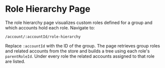 # Role Hierarchy Page

The role hierarchy page visualizes custom roles defined for a group and which accounts hold each role. Navigate to:

```
/account/:accountId/role-hierarchy
```

Replace `:accountId` with the ID of the group. The page retrieves group roles and related accounts from the store and builds a tree using each role's `parentRoleId`. Under every role the related accounts assigned to that role are listed.
